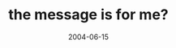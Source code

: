 ---
layout: base.njk
title : 'the message is for me?' 
view_title : 'the message is for me?' 
year : '2004' 
date : '2004-06-15' 
img_file : '/drawing/themessageforme.png' 
html_file : 'themessageforme' 
next_html : 'forgiveandforget.html' 
year_order : '97' 
permalink : "title/{{html_file}}.html"
---